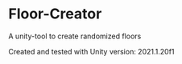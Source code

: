 # Floor-Creator
A unity-tool to create randomized floors

Created and tested with Unity version: 2021.1.20f1
